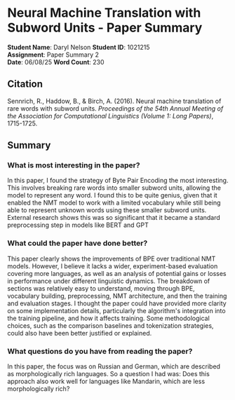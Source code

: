 # Neural Machine Translation with Subword Units - Paper Summary

**Student Name**: Daryl Nelson 
**Student ID**: 1021215  
**Assignment**: Paper Summary 2  
**Date**: 06/08/25
**Word Count**: 230

## Citation
Sennrich, R., Haddow, B., & Birch, A. (2016). Neural machine translation of rare words with subword units. *Proceedings of the 54th Annual Meeting of the Association for Computational Linguistics (Volume 1: Long Papers)*, 1715-1725.

## Summary

### What is most interesting in the paper?

In this paper, I found the strategy of Byte Pair Encoding the most interesting. This involves breaking rare words into smaller subword units, allowing the model to represent any word. I found this to be quite genius, given that it enabled the NMT model to work with a limited vocabulary while still being able to represent unknown words using these smaller subword units. External research shows this was so significant that it became a standard preprocessing step in models like BERT and GPT

### What could the paper have done better?
This paper clearly shows the improvements of BPE over traditional NMT models. However, I believe it lacks a wider, experiment-based evaluation covering more languages, as well as an analysis of potential gains or losses in performance under different linguistic dynamics. The breakdown of sections was relatively easy to understand, moving through BPE, vocabulary building, preprocessing, NMT architecture, and then the training and evaluation stages.
I thought the paper could have provided more clarity on some implementation details, particularly the algorithm's integration into the training pipeline, and how it affects training. Some methodological choices, such as the comparison baselines and tokenization strategies, could also have been better justified or explained.

### What questions do you have from reading the paper?
In this paper, the focus was on Russian and German, which are described as morphologically rich languages. So a question I had was: Does this approach also work well for languages like Mandarin, which are less morphologically rich?

